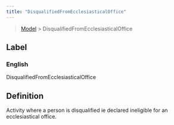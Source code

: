 ```yaml
---
title: "DisqualifiedFromEcclesiasticalOffice"
---
```


> [Model](../../) > DisqualifiedFromEcclesiasticalOffice

## Label

### English
DisqualifiedFromEcclesiasticalOffice


## Definition
Activity where a person is disqualified ie declared ineligible for an ecclesiastical office. 


    
